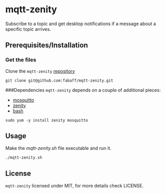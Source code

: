 # mqtt-zenity

Subscribe to a topic and get desktop notifications if a message about a 
specific topic arrives.

## Prerequisites/Installation

### Get the files
Clone the `mqtt-zenity` [repository](https://github.com/fabaff/mqtt-zenity)
```
git clone git@github.com:fabaff/mqtt-zenity.git
```

###Dependencies
`mqtt-zenity` depends on a couple of additional pieces: 

- [mosquitto](http://mosquitto.org/)
- [zenity](https://wiki.gnome.org/Zenity)
- [bash](http://www.gnu.org/software/bash/)

```
sudo yum -y install zenity mosquitto
```

## Usage
Make the _mqtt-zenity.sh_ file executable and run it.

```
./mqtt-zenity.sh
```

## License
`mqtt-zenity` licensed under MIT, for more details check LICENSE.
